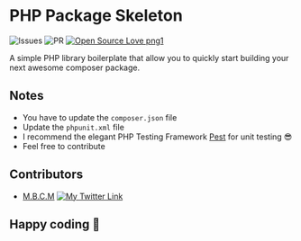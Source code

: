 # PHP Package Skeleton

![Issues](https://img.shields.io/github/issues/PapiHack/php-package-skeleton?style=for-the-badge&logo=appveyor)
![PR](https://img.shields.io/github/issues-pr/PapiHack/php-package-skeleton?style=for-the-badge&logo=appveyor)
[![Open Source Love png1](https://badges.frapsoft.com/os/v1/open-source.png?v=103)](https://github.com/ellerbrock/open-source-badges/)

A simple PHP library boilerplate that allow you to quickly start building your next awesome composer package.

## Notes

- You have to update the `composer.json` file
- Update the `phpunit.xml` file
- I recommend the elegant PHP Testing Framework [Pest](https://pestphp.com/) for unit testing 😎
- Feel free to contribute

## Contributors

- [M.B.C.M](https://itdev.sn)
  [![My Twitter Link](https://img.shields.io/twitter/follow/the_it_dev?style=social)](https://twitter.com/the_it_dev)

## Happy coding 👋
